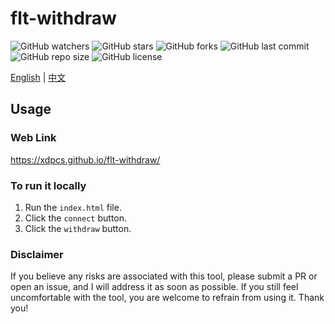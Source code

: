 # flt-withdraw

![GitHub watchers](https://img.shields.io/github/watchers/XdpCs/flt-withdraw?style=social)
![GitHub stars](https://img.shields.io/github/stars/XdpCs/flt-withdraw?style=social)
![GitHub forks](https://img.shields.io/github/forks/XdpCs/flt-withdraw?style=social)
![GitHub last commit](https://img.shields.io/github/last-commit/XdpCs/flt-withdraw?style=flat-square)
![GitHub repo size](https://img.shields.io/github/repo-size/XdpCs/flt-withdraw?style=flat-square)
![GitHub license](https://img.shields.io/github/license/XdpCs/flt-withdraw?style=flat-square)

[English](README.md) | [中文](README_ZH.md)

## Usage

### Web Link

https://xdpcs.github.io/flt-withdraw/

### To run it locally

1. Run the `index.html` file.
2. Click the `connect` button.
3. Click the `withdraw` button.

### Disclaimer

If you believe any risks are associated with this tool, please submit a PR or open an issue, and I will address it as
soon as possible. If you still feel uncomfortable with the tool, you are welcome to refrain from using it. Thank you!
